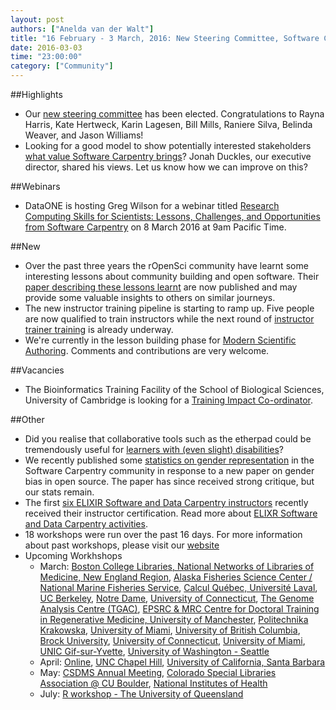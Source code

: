 ```yaml
---
layout: post
authors: ["Anelda van der Walt"]
title: "16 February - 3 March, 2016: New Steering Committee, Software Carpentry Value Proposition, Webinar, Vacancies,  Community Building, Instructor Training, and Modern Scientific Authoring"
date: 2016-03-03
time: "23:00:00"
category: ["Community"]
---
```


##Highlights
* Our [new steering committee]({{page.baseurl}}/blog/2016/02/election-results.html) has been elected. Congratulations to Rayna Harris, Kate Hertweck, Karin Lagesen, Bill Mills, Raniere Silva, Belinda Weaver, and Jason Williams!
* Looking for a good model to show potentially interested stakeholders [what value Software Carpentry brings]({{page.baseurl}}/blog/2016/03/venn-diagram.html)? Jonah Duckles, our executive director, shared his views. Let us know how we can improve on this? 

##Webinars
* DataONE is hosting Greg Wilson for a webinar titled [Research Computing Skills for Scientists: Lessons, Challenges, and Opportunities from Software Carpentry](https://www.dataone.org/upcoming-webinar) on 8 March 2016 at 9am Pacific Time. 

##New
* Over the past three years the rOpenSci community have learnt some interesting lessons about community building and open software.  Their [paper describing these lessons learnt]({{page.baseurl}}//blog/2016/02/ropensci-paper.html) are now published and may provide some valuable insights to others on similar journeys.
* The new instructor training pipeline is starting to ramp up. Five people are now qualified to train instructors while the next round of [instructor trainer training]({{page.baseurl}}/blog/2016/02/new-instructor-pipeline.html) is already underway. 
* We're currently in the lesson building phase for [Modern Scientific Authoring]({{page.baseurl}}/blog/2016/02/collaboration-counterpoint.html). Comments and contributions are very welcome.

##Vacancies
* The Bioinformatics Training Facility of the School of Biological Sciences, University of Cambridge is looking for a [Training Impact Co-ordinator]({{page.baseurl}}/blog/2016/02/bioinformatics-training-impact-job.html).

##Other
* Did you realise that collaborative tools such as the etherpad could be tremendously useful for [learners with (even slight) disabilities]({{page.baseurl}}/blog/2016/02/more-of-a-difference-than-you-realize.html)?
* We recently published some [statistics on gender representation]({{page.baseurl}}/blog/2016/02/checking-the-balance.html) in the Software Carpentry community in response to a new paper on gender bias in open source. The paper has since received strong critique, but our stats remain.
* The first [six ELIXIR Software and Data Carpentry instructors](https://www.elixir-europe.org/news/first-six-elixir-trainers-receive-software-and-data-carpentry-instructors-certificate?utm_content=buffer063ce&utm_medium=social&utm_source=twitter.com&utm_campaign=buffer) recently received their instructor certification. Read more about [ELIXR Software and Data Carpentry activities](http://elixir-uk.org/node-events/software-and-data-carpentry-instructor-training-at-the-university-of-lausanne).
* 18 workshops were run over the past 16 days. For more information about past workshops, please visit our [website]({{page.baseurl}}/workshops/past/) 
* Upcoming Workhshops
  * March:
    [Boston College Libraries, National Networks of Libraries of Medicine, New England Region](https://iglpdc.github.io/2016-03-07-bc/),
    [Alaska Fisheries Science Center / National Marine Fisheries Service](https://rachelss.github.io/2016-03-02-NMFS-Seattle/),
    [Calcul Québec, Université Laval](https://computecanada.github.io/2016-03-01-Universite-Laval/),
    [UC Berkeley](http://software-carpentry.org/workshops/datacarpentry.github.io/2016-03-03-ucmp/),
    [Notre Dame](https://fmichonneau.github.io/2016-03-07-notre-dame/),
    [University of Connecticut](https://jrherr.github.io/2016-03-07-uconn/),
    [The Genome Analysis Centre (TGAC)](https://mattdrew.github.io/2016-03-08-TGAC/),
    [EPSRC & MRC Centre for Doctoral Training in Regenerative Medicine, University of Manchester](https://softwaresaved.github.io/2016-03-10-CDT-reg-medicine/),
    [Politechnika Krakowska](http://erkakrakow.pl/index.php/warsztaty/16-1-warsztaty-z-erka-software-carpentry),
    [University of Miami](https://mkcor.github.io/2016-03-14-university-of-miami/),
    [University of British Columbia](https://computecanada.github.io/2016-03-12-ubc/),
    [Brock University](https://computecanada.github.io/2016-03-19-brocku/),
    [University of Connecticut](https://butterflyology.github.io/2016-03-21-UConn/),
    [University of Miami](https://qjcg.github.io/2016-03-28-umiami/),
    [UNIC Gif-sur-Yvette](https://paris-swc.github.io/2016-03-29-gif-sur-yvette/),
    [University of Washington - Seattle](http://uwescience.github.io/2016-03-31-uw/)
  * April:
    [Online](https://swcarpentry.github.io/2016-04-13-training-online/),
    [UNC Chapel Hill](https://kcranston.github.io/2016-04-11-UNC/),
    [University of California, Santa Barbara](https://mqwilber.github.io/2016-04-14-ucsb/)
  * May:
    [CSDMS Annual Meeting](https://mperignon.github.io/2016-05-16-csdms/),
    [Colorado Special Libraries Association @ CU Boulder](https://mperignon.github.io/2016-05-25-culibraries/),
    [National Institutes of Health](http://software-carpentry.org/workshops/datacarpentry.github.io/2016-05-26-NIH/)
  * July:
    [R workshop - The University of Queensland](https://bio-swc-bne.github.io/2016-07-11-bne-R/)
